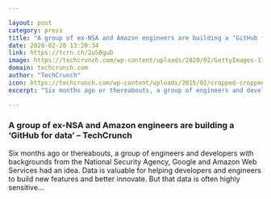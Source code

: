 ```yaml
---

layout: post
category: press
title: "A group of ex-NSA and Amazon engineers are building a ‘GitHub for data’"
date: 2020-02-20 13:20:34
link: https://tcrn.ch/2uS0guD
image: https://techcrunch.com/wp-content/uploads/2020/02/GettyImages-1148185998.jpg?w=600
domain: techcrunch.com
author: "TechCrunch"
icon: https://techcrunch.com/wp-content/uploads/2015/02/cropped-cropped-favicon-gradient.png?w=180
excerpt: "Six months ago or thereabouts, a group of engineers and developers with backgrounds from the National Security Agency, Google and Amazon Web Services had an idea. Data is valuable for helping developers and engineers to build new features and better innovate. But that data is often highly sensitive…"

---
```


### A group of ex-NSA and Amazon engineers are building a ‘GitHub for data’ – TechCrunch

Six months ago or thereabouts, a group of engineers and developers with backgrounds from the National Security Agency, Google and Amazon Web Services had an idea. Data is valuable for helping developers and engineers to build new features and better innovate. But that data is often highly sensitive…